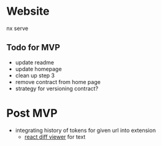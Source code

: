 # Website

nx serve

## Todo for MVP

- update readme
- update homepage
- clean up step 3
- remove contract from home page
- strategy for versioning contract?

# Post MVP

- integrating history of tokens for given url into extension
  - [react diff viewer](https://praneshravi.in/react-diff-viewer/) for text
